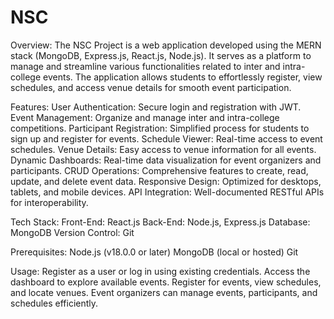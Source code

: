 # NSC
Overview:
The NSC Project is a web application developed using the MERN stack (MongoDB, Express.js, React.js, Node.js). It serves as a platform to manage and streamline various functionalities related to inter and intra-college events. The application allows students to effortlessly register, view schedules, and access venue details for smooth event participation.

Features:
User Authentication: Secure login and registration with JWT.
Event Management: Organize and manage inter and intra-college competitions.
Participant Registration: Simplified process for students to sign up and register for events.
Schedule Viewer: Real-time access to event schedules.
Venue Details: Easy access to venue information for all events.
Dynamic Dashboards: Real-time data visualization for event organizers and participants.
CRUD Operations: Comprehensive features to create, read, update, and delete event data.
Responsive Design: Optimized for desktops, tablets, and mobile devices.
API Integration: Well-documented RESTful APIs for interoperability.

Tech Stack:
Front-End: React.js
Back-End: Node.js, Express.js
Database: MongoDB
Version Control: Git


Prerequisites:
Node.js (v18.0.0 or later)
MongoDB (local or hosted)
Git

Usage:
Register as a user or log in using existing credentials.
Access the dashboard to explore available events.
Register for events, view schedules, and locate venues.
Event organizers can manage events, participants, and schedules efficiently.
